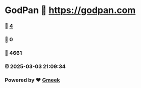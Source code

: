 # GodPan :link: https://godpan.com 
### :page_facing_up: [4](https://godpan.com/tag.html) 
### :speech_balloon: 0 
### :hibiscus: 4661 
### :alarm_clock: 2025-03-03 21:09:34 
### Powered by :heart: [Gmeek](https://github.com/Meekdai/Gmeek)
